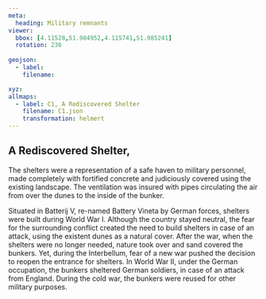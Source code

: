 ```yaml
---
meta:
  heading: Military remnants
viewer:
  bbox: [4.11528,51.984952,4.115741,51.985241]
  rotation: 236
  
geojson:
  - label:
    filename: 

xyz:
allmaps:
  - label: C1, A Rediscovered Shelter
    filename: C1.json
    transformation: helmert
---
```


## A Rediscovered Shelter, 

The shelters were a representation of a safe haven to military personnel, made completely with fortified concrete and judiciously covered using the existing landscape. The ventilation was insured with pipes circulating the air from over the dunes to the inside of the bunker.

Situated in Batterij V, re-named Battery Vineta by German forces, shelters were built during World War I. Although the country stayed neutral, the fear for the surrounding conflict created the need to build shelters in case of an attack, using the existent dunes as a natural cover. After the war, when the shelters were no longer needed, nature took over and sand covered the bunkers. Yet, during the Interbellum, fear of a new war pushed the decision to reopen the entrance for shelters. In World War II, under the German occupation, the bunkers sheltered German soldiers, in case of an attack from England. During the cold war, the bunkers were reused for other military purposes.
